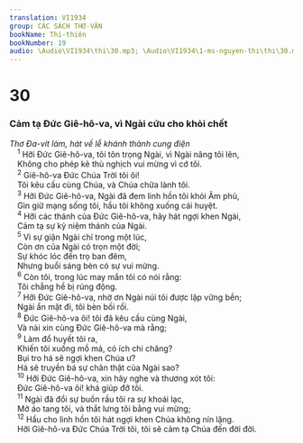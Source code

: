 ```yaml
---
translation: VI1934
group: CÁC SÁCH THƠ-VĂN
bookName: Thi-thiên 
bookNumber: 19
audio: \Audio\VI1934\thi\30.mp3; \Audio\VI1934\1-ms-nguyen-thi\thi\30.mp3
---
```


<div class="title"><h1>30</h1><h3>Cảm tạ Đức Giê-hô-va, vì Ngài cứu cho khỏi chết</h3><i>Thơ Đa-vít làm, hát về lễ khánh thành cung điện</i></div>
<span class="verse thi_30_1"> <sup>1</sup> Hỡi Đức Giê-hô-va, tôi tôn trọng Ngài, vì Ngài nâng tôi lên, <br/> Không cho phép kẻ thù nghịch vui mừng vì cớ tôi. <br/></span>
<span class="verse thi_30_2"> <sup>2</sup> Giê-hô-va Đức Chúa Trời tôi ôi! <br/> Tôi kêu cầu cùng Chúa, và Chúa chữa lành tôi. <br/></span>
<span class="verse thi_30_3"> <sup>3</sup> Hỡi Đức Giê-hô-va, Ngài đã đem linh hồn tôi khỏi Âm phủ, <br/> Gìn giữ mạng sống tôi, hầu tôi không xuống cái huyệt. <br/></span>
<span class="verse thi_30_4"> <sup>4</sup> Hỡi các thánh của Đức Giê-hô-va, hãy hát ngợi khen Ngài, <br/> Cảm tạ sự kỷ niệm thánh của Ngài. <br/></span>
<span class="verse thi_30_5"> <sup>5</sup> Vì sự giận Ngài chỉ trong một lúc, <br/> Còn ơn của Ngài có trọn một đời; <br/> Sự khóc lóc đến trọ ban đêm, <br/> Nhưng buổi sáng bèn có sự vui mừng. <br/></span>
<span class="verse thi_30_6"> <sup>6</sup> Còn tôi, trong lúc may mắn tôi có nói rằng: <br/> Tôi chẳng hề bị rúng động. <br/></span>
<span class="verse thi_30_7"> <sup>7</sup> Hỡi Đức Giê-hô-va, nhờ ơn Ngài núi tôi được lập vững bền; <br/> Ngài ẩn mặt đi, tôi bèn bối rối. <br/></span>
<span class="verse thi_30_8"> <sup>8</sup> Đức Giê-hô-va ôi! tôi đã kêu cầu cùng Ngài, <br/> Và nài xin cùng Đức Giê-hô-va mà rằng; <br/></span>
<span class="verse thi_30_9"> <sup>9</sup> Làm đổ huyết tôi ra, <br/> Khiến tôi xuống mồ mả, có ích chi chăng? <br/> Bụi tro há sẽ ngợi khen Chúa ư? <br/> Há sẽ truyền bá sự chân thật của Ngài sao? <br/></span>
<span class="verse thi_30_10"> <sup>10</sup> Hỡi Đức Giê-hô-va, xin hãy nghe và thương xót tôi: <br/> Đức Giê-hô-va ôi! khá giúp đỡ tôi. <br/></span>
<span class="verse thi_30_11"> <sup>11</sup> Ngài đã đổi sự buồn rầu tôi ra sự khoái lạc, <br/> Mở áo tang tôi, và thắt lưng tôi bằng vui mừng; <br/></span>
<span class="verse thi_30_12"> <sup>12</sup> Hầu cho linh hồn tôi hát ngợi khen Chúa không nín lặng. <br/> Hỡi Giê-hô-va Đức Chúa Trời tôi, tôi sẽ cảm tạ Chúa đến đời đời. <br/></span>
